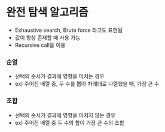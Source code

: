 # 완전 탐색 알고리즘

* Exhaustive search, Brute force 라고도 표현됨
* 값이 항상 존재할 때 사용 가능
* Recursive call을 이용

### 순열
* 선택의 순서가 결과에 영향을 미치는 경우
* ex) 주어진 배열 중, 두 수를 뽑아 차례대로 나열했을 때, 가장 큰 수

### 조합
* 선택의 순서가 결과에 영향을 미치지 않는 경우
* ex) 주어진 배열 중 두 수의 합이 가장 큰 수의 조합
